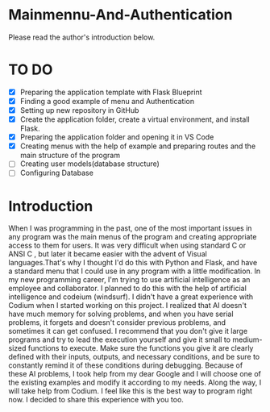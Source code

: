 # Mainmennu-And-Authentication
Please read the author's introduction below.

# TO DO
- [X] Preparing the application template with Flask Blueprint
- [X] Finding a good example of menu and Authentication
- [X] Setting up new repository in GitHub
- [X] Create the application folder, create a virtual environment, and install Flask.
- [X] Preparing the application folder and opening it in VS Code
- [X] Creating menus with the help of example and preparing routes and the main structure of the program
- [ ] Creating user models(database structure)
- [ ] Configuring Database
# Introduction
When I was programming in the past, one of the most important issues in any program was the main menus of the program and creating appropriate access to them for users. It was very difficult when using standard C or ANSI C , but later it became easier with the advent of Visual languages.That's why I thought I'd do this with Python and Flask, and have a standard menu that I could use in any program with a little modification.
In my new programming career, I'm trying to use artificial intelligence as an employee and collaborator. I planned to do this with the help of artificial intelligence and codeium (windsurf).
I didn't have a great experience with Codium when I started working on this project. I realized that AI doesn't have much memory for solving problems, and when you have serial problems, it forgets and doesn't consider previous problems, and sometimes it can get confused. I recommend that you don't give it large programs and try to lead the execution yourself and give it small to medium-sized functions to execute. Make sure the functions you give it are clearly defined with their inputs, outputs, and necessary conditions, and be sure to constantly remind it of these conditions during debugging.
Because of these AI problems, I took help from my dear Google and I will choose one of the existing examples and modify it according to my needs. Along the way, I will take help from Codium. I feel like this is the best way to program right now.
I decided to share this experience with you too.